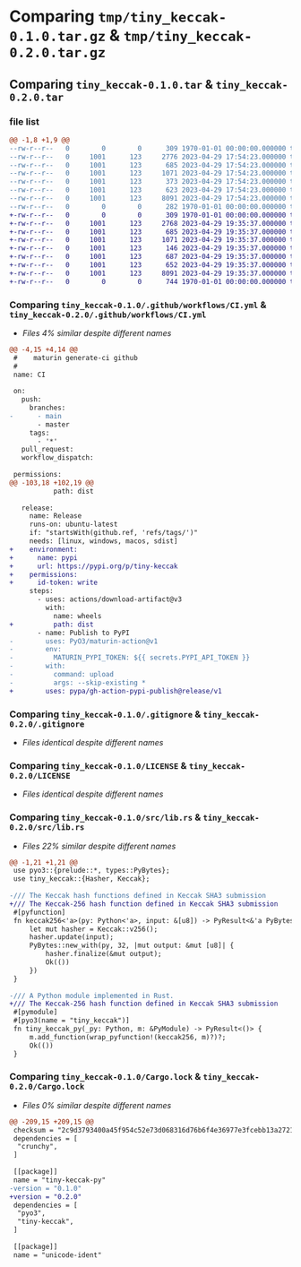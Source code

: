 # Comparing `tmp/tiny_keccak-0.1.0.tar.gz` & `tmp/tiny_keccak-0.2.0.tar.gz`

## Comparing `tiny_keccak-0.1.0.tar` & `tiny_keccak-0.2.0.tar`

### file list

```diff
@@ -1,8 +1,9 @@
--rw-r--r--   0        0        0      309 1970-01-01 00:00:00.000000 tiny_keccak-0.1.0/Cargo.toml
--rw-r--r--   0     1001      123     2776 2023-04-29 17:54:23.000000 tiny_keccak-0.1.0/.github/workflows/CI.yml
--rw-r--r--   0     1001      123      685 2023-04-29 17:54:23.000000 tiny_keccak-0.1.0/.gitignore
--rw-r--r--   0     1001      123     1071 2023-04-29 17:54:23.000000 tiny_keccak-0.1.0/LICENSE
--rw-r--r--   0     1001      123      373 2023-04-29 17:54:23.000000 tiny_keccak-0.1.0/pyproject.toml
--rw-r--r--   0     1001      123      623 2023-04-29 17:54:23.000000 tiny_keccak-0.1.0/src/lib.rs
--rw-r--r--   0     1001      123     8091 2023-04-29 17:54:23.000000 tiny_keccak-0.1.0/Cargo.lock
--rw-r--r--   0        0        0      282 1970-01-01 00:00:00.000000 tiny_keccak-0.1.0/PKG-INFO
+-rw-r--r--   0        0        0      309 1970-01-01 00:00:00.000000 tiny_keccak-0.2.0/Cargo.toml
+-rw-r--r--   0     1001      123     2768 2023-04-29 19:35:37.000000 tiny_keccak-0.2.0/.github/workflows/CI.yml
+-rw-r--r--   0     1001      123      685 2023-04-29 19:35:37.000000 tiny_keccak-0.2.0/.gitignore
+-rw-r--r--   0     1001      123     1071 2023-04-29 19:35:37.000000 tiny_keccak-0.2.0/LICENSE
+-rw-r--r--   0     1001      123      146 2023-04-29 19:35:37.000000 tiny_keccak-0.2.0/README.md
+-rw-r--r--   0     1001      123      687 2023-04-29 19:35:37.000000 tiny_keccak-0.2.0/pyproject.toml
+-rw-r--r--   0     1001      123      652 2023-04-29 19:35:37.000000 tiny_keccak-0.2.0/src/lib.rs
+-rw-r--r--   0     1001      123     8091 2023-04-29 19:35:37.000000 tiny_keccak-0.2.0/Cargo.lock
+-rw-r--r--   0        0        0      744 1970-01-01 00:00:00.000000 tiny_keccak-0.2.0/PKG-INFO
```

### Comparing `tiny_keccak-0.1.0/.github/workflows/CI.yml` & `tiny_keccak-0.2.0/.github/workflows/CI.yml`

 * *Files 4% similar despite different names*

```diff
@@ -4,15 +4,14 @@
 #    maturin generate-ci github
 #
 name: CI
 
 on:
   push:
     branches:
-      - main
       - master
     tags:
       - '*'
   pull_request:
   workflow_dispatch:
 
 permissions:
@@ -103,18 +102,19 @@
           path: dist
 
   release:
     name: Release
     runs-on: ubuntu-latest
     if: "startsWith(github.ref, 'refs/tags/')"
     needs: [linux, windows, macos, sdist]
+    environment:
+      name: pypi
+      url: https://pypi.org/p/tiny-keccak
+    permissions:
+      id-token: write
     steps:
       - uses: actions/download-artifact@v3
         with:
           name: wheels
+          path: dist
       - name: Publish to PyPI
-        uses: PyO3/maturin-action@v1
-        env:
-          MATURIN_PYPI_TOKEN: ${{ secrets.PYPI_API_TOKEN }}
-        with:
-          command: upload
-          args: --skip-existing *
+        uses: pypa/gh-action-pypi-publish@release/v1
```

### Comparing `tiny_keccak-0.1.0/.gitignore` & `tiny_keccak-0.2.0/.gitignore`

 * *Files identical despite different names*

### Comparing `tiny_keccak-0.1.0/LICENSE` & `tiny_keccak-0.2.0/LICENSE`

 * *Files identical despite different names*

### Comparing `tiny_keccak-0.1.0/src/lib.rs` & `tiny_keccak-0.2.0/src/lib.rs`

 * *Files 22% similar despite different names*

```diff
@@ -1,21 +1,21 @@
 use pyo3::{prelude::*, types::PyBytes};
 use tiny_keccak::{Hasher, Keccak};
 
-/// The Keccak hash functions defined in Keccak SHA3 submission
+/// The Keccak-256 hash function defined in Keccak SHA3 submission
 #[pyfunction]
 fn keccak256<'a>(py: Python<'a>, input: &[u8]) -> PyResult<&'a PyBytes> {
     let mut hasher = Keccak::v256();
     hasher.update(input);
     PyBytes::new_with(py, 32, |mut output: &mut [u8]| {
         hasher.finalize(&mut output);
         Ok(())
     })
 }
 
-/// A Python module implemented in Rust.
+/// The Keccak-256 hash function defined in Keccak SHA3 submission
 #[pymodule]
 #[pyo3(name = "tiny_keccak")]
 fn tiny_keccak_py(_py: Python, m: &PyModule) -> PyResult<()> {
     m.add_function(wrap_pyfunction!(keccak256, m)?)?;
     Ok(())
 }
```

### Comparing `tiny_keccak-0.1.0/Cargo.lock` & `tiny_keccak-0.2.0/Cargo.lock`

 * *Files 0% similar despite different names*

```diff
@@ -209,15 +209,15 @@
 checksum = "2c9d3793400a45f954c52e73d068316d76b6f4e36977e3fcebb13a2721e80237"
 dependencies = [
  "crunchy",
 ]
 
 [[package]]
 name = "tiny-keccak-py"
-version = "0.1.0"
+version = "0.2.0"
 dependencies = [
  "pyo3",
  "tiny-keccak",
 ]
 
 [[package]]
 name = "unicode-ident"
```

